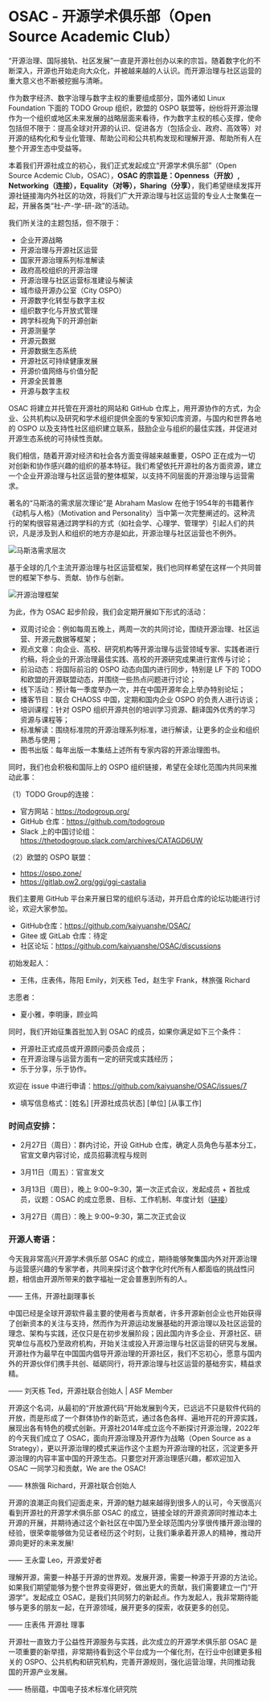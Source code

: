 # OSAC - 开源学术俱乐部（Open Source Academic Club）

“开源治理、国际接轨、社区发展”一直是开源社创办以来的宗旨。随着数字化的不断深入，开源也开始走向大众化，并被越来越的人认识。而开源治理与社区运营的重大意义也不断被挖掘与清晰。

作为数字经济、数字治理与数字主权的重要组成部分，国外诸如 Linux Foundation 下面的 TODO Group 组织，欧盟的 OSPO 联盟等，纷纷将开源治理作为一个组织或地区未来发展的战略层面来看待，作为数字主权的核心支撑，使命包括但不限于：提高全球对开源的认识、促进各方（包括企业、政府、高效等）对开源的结构化和专业化管理、帮助公司和公共机构发现和理解开源、帮助所有人在整个开源生态中受益等。

本着我们开源社成立的初心，我们正式发起成立“开源学术俱乐部”（Open Source Acdemic Club，OSAC），**OSAC 的宗旨是：Openness（开放）, Networking（连接），Equality（对等），Sharing（分享）**，我们希望继续发挥开源社链接海内外社区的功效，将我们广大开源治理与社区运营的专业人士聚集在一起，开展各类“社-产-学-研-政”的活动。

我们所关注的主题包括，但不限于：
- 企业开源战略
- 开源治理与开源社区运营
- 国家开源治理系列标准解读
- 政府高校组织的开源治理
- 开源治理与社区运营标准建设与解读
- 城市级开源办公室（City OSPO）
- 开源数字化转型与数字主权
- 组织数字化与开放式管理
- 跨学科视角下的开源创新
- 开源测量学
- 开源元数据
- 开源数据生态系统
- 开源社区可持续健康发展
- 开源价值网络与价值分配
- 开源全民普惠
- 开源与数字主权

OSAC 将建立并托管在开源社的网站和 GitHub 仓库上，用开源协作的方式，为企业、公共机构以及研究和学术组织提供全面的专家知识库资源，与国内和世界各地的 OSPO 以及支持性社区组织建立联系，鼓励企业与组织的最佳实践，并促进对开源生态系统的可持续性贡献。

我们相信，随着开源对经济和社会各方面变得越来越重要，OSPO 正在成为一切对创新和协作感兴趣的组织的基本特征。我们希望依托开源社的各方面资源，建立一个企业开源治理与社区运营的整体框架，以支持不同层面的开源治理与运营需求。

著名的“马斯洛的需求层次理论”是 Abraham Maslow 在他于1954年的书籍著作《动机与人格》（Motivation and Personality）当中第一次完整阐述的。这种流行的架构很容易通过跨学科的方式（如社会学、心理学、管理学）引起人们的共识，凡是涉及到人和组织的地方亦是如此，开源治理与社区运营也不例外。

![马斯洛需求层次](https://xlab-open-source.oss-cn-beijing.aliyuncs.com/OSAC/image.png)


基于全球的几个主流开源治理与社区运营框架，我们也同样希望在这样一个共同普世的框架下参与、贡献、协作与创新。

![开源治理框架](https://xlab-open-source.oss-cn-beijing.aliyuncs.com/OSAC/image-2.png)

为此，作为 OSAC 起步阶段，我们会定期开展如下形式的活动：
- 双周讨论会：例如每周五晚上，两周一次的共同讨论，围绕开源治理、社区运营、开源元数据等框架；
- 观点文章：向企业、高校、研究机构等开源治理与运营领域专家、实践者进行约稿，将企业的开源治理最佳实践、高校的开源研究成果进行宣传与讨论；
- 前沿动态：将国际前沿的 OSPO 动态向国内进行同步，特别是 LF 下的 TODO 和欧盟的开源联盟动态，并围绕一些热点问题进行讨论；
- 线下活动：预计每一季度举办一次，并在中国开源年会上举办特别论坛；
- 播客节目：联合 CHAOSS 中国，定期和国内企业 OSPO 的负责人进行访谈；
- 培训课程：针对 OSPO 组织开源共创的培训学习资源、翻译国外优秀的学习资源与课程等；
- 标准解读：围绕标准院的开源治理系列标准，进行解读，让更多的企业和组织熟悉与使用；
- 图书出版：每年出版一本集结上述所有专家内容的开源治理图书。

同时，我们也会积极和国际上的 OSPO 组织链接，希望在全球化范围内共同来推动此事：

（1）TODO Group的连接：
- 官方网站：https://todogroup.org/
- GitHub 仓库：https://github.com/todogroup
- Slack 上的中国讨论组：https://thetodogroup.slack.com/archives/CATAGD6UW

（2）欧盟的 OSPO 联盟：
- https://ospo.zone/
- https://gitlab.ow2.org/ggi/ggi-castalia

我们主要用 GitHub 平台来开展日常的组织与活动，并开启仓库的论坛功能进行讨论，欢迎大家参加。
- GitHub仓库：https://github.com/kaiyuanshe/OSAC/
- Gitee 或 GitLab 仓库：待定
- 社区论坛：https://github.com/kaiyuanshe/OSAC/discussions

初始发起人：
- 王伟，庄表伟，陈阳 Emily，刘天栋 Ted，赵生宇 Frank，林旅强 Richard

志愿者：
- 夏小雅，李明康，顾业鸣

同时，我们开始征集首批加入到 OSAC 的成员，如果你满足如下三个条件：
- 开源社正式成员或开源顾问委员会成员；
- 在开源治理与运营方面有一定的研究或实践经历；
- 乐于分享，乐于协作。

欢迎在 issue 中进行申请：https://github.com/kaiyuanshe/OSAC/issues/7
- 填写信息格式：[姓名] [开源社成员状态] [单位] [从事工作]

### 时间点安排：

- 2月27日（周日）：群内讨论，开设 GitHub 仓库，确定人员角色与基本分工，官宣文章内容讨论，成员招募流程与规则

- 3月11日（周五）：官宣发文

- 3月13日（周日），晚上 9:00~9:30，第一次正式会议，发起成员 + 首批成员，议题：OSAC 的成立愿景、目标、工作机制、年度计划（[链接](https://github.com/kaiyuanshe/OSAC/issues/4)）

- 3月27日（周日）：晚上 9:00~9:30，第二次正式会议

### 开源人寄语：

今天我非常高兴开源学术俱乐部 OSAC 的成立，期待能够聚集国内外对开源治理与运营感兴趣的专家学者，共同来探讨这个数字化时代所有人都面临的挑战性问题，相信由开源所带来的数字福祉一定会普惠到所有的人。

—— 王伟，开源社副理事长

中国已经是全球开源软件最主要的使用者与贡献者，许多开源新创企业也开始获得了创新资本的关注与支持，然而作为开源运动发展基础的开源治理以及社区运营的理念、架构与实践，还仅只是在初步发展阶段；因此国内许多企业、开源社区、研究单位与高校乃至政府机构，开始关注或投入开源治理与社区运营的研究与发展。开源社作为最早在中国国内倡导开源治理的开源社区，我们不忘初心，愿意与国内外的开源伙伴们携手共创、砥砺同行，将开源治理与社区运营的基础夯实，精益求精。

—— 刘天栋 Ted，开源社联合创始人 | ASF Member

开源这个名词，从最初的“开放源代码”开始发展到今天，已远远不只是软件代码的开放，而是形成了一个群体协作的新范式，通过各色各样、遍地开花的开源实践，展现出各有特色的模式创新。开源社2014年成立迄今不断探讨开源治理，2022年的今天我们成立了 OSAC，面向开源治理及开源作为战略（Open Source as a Strategy），更以开源治理的模式来运作这个主题为开源治理的社区，沉淀更多开源治理的内容丰富中国的开源生态。只要您对开源治理感兴趣，都欢迎加入 OSAC 一同学习和贡献，We are the OSAC!

—— 林旅强 Richard，开源社联合创始人

开源的浪潮正向我们迎面走来，开源的魅力越来越得到很多人的认可，今天很高兴看到开源社的开源学术俱乐部 OSAC 的成立，链接全球的开源资源同时推动本土开源的开展，并期待通过这个新社区在中国乃至全球范围内分享很传播开源治理的经验，很荣幸能够做为见证者经历这个时刻，让我们秉承着开源人的精神，推动开源向更好的未来发展!

—— 王永雷 Leo，开源爱好者

理解开源，需要一种基于开源的世界观。发展开源，需要一种源于开源的方法论。如果我们期望能够为整个世界变得更好，做出更大的贡献，我们需要建立一门“开源学”。发起成立 OSAC，是我们共同努力的新起点。作为发起人，我非常期待能够与更多的朋友一起，在开源领域，展开更多的探索，收获更多的创见。

—— 庄表伟 开源社 理事

开源社一直致力于公益性开源服务与实践，此次成立的开源学术俱乐部 OSAC 是一项重要的新举措，非常期待看到这个平台成为一个催化剂，在行业中创建更多相关的 OSPO、公共机构和研究机构，完善开源规则，强化运营治理，共同推动我国的开源产业发展。

—— 杨丽蕴，中国电子技术标准化研究院

